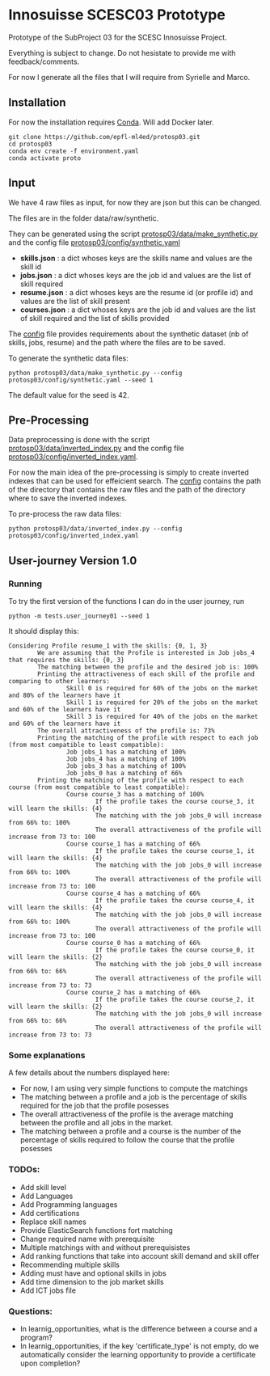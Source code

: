 # Innosuisse SCESC03 Prototype
Prototype of the SubProject 03 for the SCESC Innosuisse Project.

Everything is subject to change. Do not hesistate to provide me with feedback/comments.

For now I generate all the files that I will require from Syrielle and Marco.


## Installation

For now the installation requires [Conda](https://conda.io/projects/conda/en/latest/user-guide/install/index.html). Will add Docker later.

```shell script
git clone https://github.com/epfl-ml4ed/protosp03.git
cd protosp03
conda env create -f environment.yaml
conda activate proto
```

## Input
We have 4 raw files as input, for now they are json but this can be changed. 

The files are in the folder data/raw/synthetic. 

They can be generated using the script [protosp03/data/make_synthetic.py](protosp03/data/make_synthetic.py) and the config file [protosp03/config/synthetic.yaml](protosp03/config/synthetic.yaml)
- **skills.json** : a dict whoses keys are the skills name and values are the skill id 
- **jobs.json** : a dict whoses keys are the job id and values are the list of skill required
- **resume.json** : a dict whoses keys are the resume id (or profile id) and values are the list of skill present
- **courses.json** : a dict whoses keys are the job id and values are the list of skill required and the list of skills provided

The [config](protosp03/config/synthetic.yaml) file provides requirements about the synthetic dataset (nb of skills, jobs, resume) and the path where the files are to be saved.  

To generate the synthetic data files:  
```shell script
python protosp03/data/make_synthetic.py --config protosp03/config/synthetic.yaml --seed 1
```

The default value for the seed is 42. 

## Pre-Processing
Data preprocessing is done with the script [protosp03/data/inverted_index.py](protosp03/data/inverted_index.py) and the config file [protosp03/config/inverted_index.yaml](protosp03/config/inverted_index.yaml).

For now the main idea of the pre-processing is simply to create inverted indexes that can be used for effeicient search. The [config](protosp03/config/inverted_index.yaml) contains the path of the directory that contains the raw files and the path of the directory where to save the inverted indexes.

To pre-process the raw data files:  

```shell script
python protosp03/data/inverted_index.py --config protosp03/config/inverted_index.yaml
```

## User-journey Version 1.0

### Running
To try the first version of the functions I can do in the user journey, run 

```shell script
python -m tests.user_journey01 --seed 1
```
 It should display this:

```shell script
Considering Profile resume_1 with the skills: {0, 1, 3}
        We are assuming that the Profile is interested in Job jobs_4 that requires the skills: {0, 3}
        The matching between the profile and the desired job is: 100%
        Printing the attractiveness of each skill of the profile and comparing to other learners:
                Skill 0 is required for 60% of the jobs on the market and 80% of the learners have it
                Skill 1 is required for 20% of the jobs on the market and 60% of the learners have it
                Skill 3 is required for 40% of the jobs on the market and 60% of the learners have it
        The overall attractiveness of the profile is: 73%
        Printing the matching of the profile with respect to each job (from most compatible to least compatible):
                Job jobs_1 has a matching of 100%
                Job jobs_4 has a matching of 100%
                Job jobs_3 has a matching of 100%
                Job jobs_0 has a matching of 66%
        Printing the matching of the profile with respect to each course (from most compatible to least compatible):
                Course course_3 has a matching of 100%
                        If the profile takes the course course_3, it will learn the skills: {4}
                        The matching with the job jobs_0 will increase from 66% to: 100%
                        The overall attractiveness of the profile will increase from 73 to: 100
                Course course_1 has a matching of 66%
                        If the profile takes the course course_1, it will learn the skills: {4}
                        The matching with the job jobs_0 will increase from 66% to: 100%
                        The overall attractiveness of the profile will increase from 73 to: 100
                Course course_4 has a matching of 66%
                        If the profile takes the course course_4, it will learn the skills: {4}
                        The matching with the job jobs_0 will increase from 66% to: 100%
                        The overall attractiveness of the profile will increase from 73 to: 100
                Course course_0 has a matching of 66%
                        If the profile takes the course course_0, it will learn the skills: {2}
                        The matching with the job jobs_0 will increase from 66% to: 66%
                        The overall attractiveness of the profile will increase from 73 to: 73
                Course course_2 has a matching of 66%
                        If the profile takes the course course_2, it will learn the skills: {2}
                        The matching with the job jobs_0 will increase from 66% to: 66%
                        The overall attractiveness of the profile will increase from 73 to: 73
```

### Some explanations

A few details about the numbers displayed here:
- For now, I am using very simple functions to compute the matchings
- The matching between a profile and a job is the percentage of skills required for the job that the profile posesses
- The overall attractiveness of the profile is the average matching between the profile and all jobs in the market.
- The matching between a profile and a course is the number of the percentage of skills required to follow the course that the profile posesses 


### TODOs:
- Add skill level
- Add Languages
- Add Programming languages
- Add certifications
- Replace skill names
- Provide ElasticSearch functions fort matching
- Change required name with prerequisite 
- Multiple matchings with and without prerequisistes
- Add ranking functions that take into account skill demand and skill offer
- Recommending multiple skills
- Adding must have and optional skills in jobs
- Add time dimension to the job market skills 
- Add ICT jobs file

### Questions:
- In learnig_opportunities, what is the difference between a course and a program?
- In learnig_opportunities, if the key 'certificate_type' is not empty, do we automatically consider the learning opportunity to provide a certificate upon completion?
